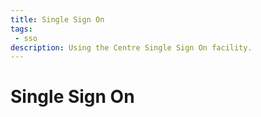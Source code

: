 ```yaml
---
title: Single Sign On
tags: 
 - sso
description: Using the Centre Single Sign On facility.
---
```

# Single Sign On
